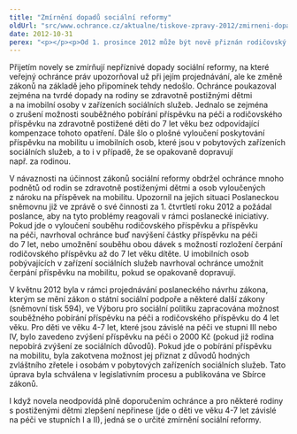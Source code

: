 ```yaml
---
title: "Zmírnění dopadů sociální reformy"
oldUrl: "src/www.ochrance.cz/aktualne/tiskove-zpravy-2012/zmirneni-dopadu-socialni-reformy"
date: 2012-10-31
perex: "<p></p><p>Od 1. prosince 2012 může být nově přiznán rodičovský příspěvek rodičům, kteří mají dítě závislé na péči do 4 let věku a pobírají na ně příspěvek na péči, pokud nemají vyčerpánu celou maximální částku rodičovského příspěvku, tj. 220 000 Kč. Umožňuje to novela zákona o státní sociální podpoře a změně některých dalších zákonů, která 1. 12. nabývá účinnosti. Žádost o přiznání rodičovského příspěvku od 1. 12. 2012 mohou rodiče podat již nyní, neboť žádost lze podat až 60 dnů přede dnem, od kterého oprávněná osoba dávku žádá.</p>"
---
```


<!-- imported from the old website -->

<p>Přijetím novely se zmírňují nepříznivé dopady sociální reformy, na které veřejný ochránce práv upozorňoval už při jejím projednávání, ale ke změně zákonů na základě jeho připomínek tehdy nedošlo. Ochránce poukazoval zejména na tvrdé dopady na rodiny se zdravotně postižnými dětmi a na imobilní osoby v zařízeních sociálních služeb. Jednalo se zejména o zrušení možnosti souběžného pobírání příspěvku na péči a rodičovského příspěvku na zdravotně postižené děti do 7 let věku bez odpovídající kompenzace tohoto opatření. Dále šlo o plošné vyloučení poskytování příspěvku na mobilitu u imobilních osob, které jsou v pobytových zařízeních sociálních služeb, a to i v případě, že se opakovaně dopravují např. za rodinou.</p><p>V návaznosti na účinnost zákonů sociální reformy obdržel ochránce mnoho podnětů od rodin se zdravotně postiženými dětmi a osob vyloučených z nároku na příspěvek na mobilitu. Upozornil na jejich situaci Poslaneckou sněmovnu již ve zprávě o své činnosti za 1. čtvrtletí roku 2012 a požádal poslance, aby na tyto problémy reagovali v rámci poslanecké iniciativy. Pokud jde o vyloučení souběhu rodičovského příspěvku a příspěvku na péči, navrhoval ochránce buď navýšení částky příspěvku na péči do 7 let, nebo umožnění souběhu obou dávek s možností rozložení čerpání rodičovského příspěvku až do 7 let věku dítěte. U imobilních osob pobývajících v zařízení sociálních služeb navrhoval ochránce umožnit čerpání příspěvku na mobilitu, pokud se opakovaně dopravují.</p><p>V květnu 2012 byla v rámci projednávání poslaneckého návrhu zákona, kterým se mění zákon o státní sociální podpoře a některé další zákony (sněmovní tisk 594), ve Výboru pro sociální politiku zapracována možnost souběžného pobírání příspěvku na péči a rodičovského příspěvku do 4 let věku. Pro děti ve věku 4-7 let, které jsou závislé na péči ve stupni III nebo IV, bylo zavedeno zvýšení příspěvku na péči o 2000 Kč (pokud již rodina nepobírá zvýšení ze sociálních důvodů). Pokud jde o pobírání příspěvku na mobilitu, byla zakotvena možnost jej přiznat z důvodů hodných zvláštního zřetele i osobám v pobytových zařízeních sociálních služeb. Tato úprava byla schválena v legislativním procesu a publikována ve Sbírce zákonů.</p><p>I když novela neodpovídá plně doporučením ochránce a pro některé rodiny s postiženými dětmi zlepšení nepřinese (jde o děti ve věku 4-7 let závislé na péči ve stupních I a II), jedná se o určité zmírnění sociální reformy.</p>
